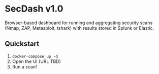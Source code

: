 # SecDash v1.0

Browser-based dashboard for running and aggregating security scans (Nmap, ZAP, Metasploit, tshark) with results stored in Splunk or Elastic.

## Quickstart
1. `docker-compose up -d`
2. Open the UI (URL TBD)
3. Run a scan!
